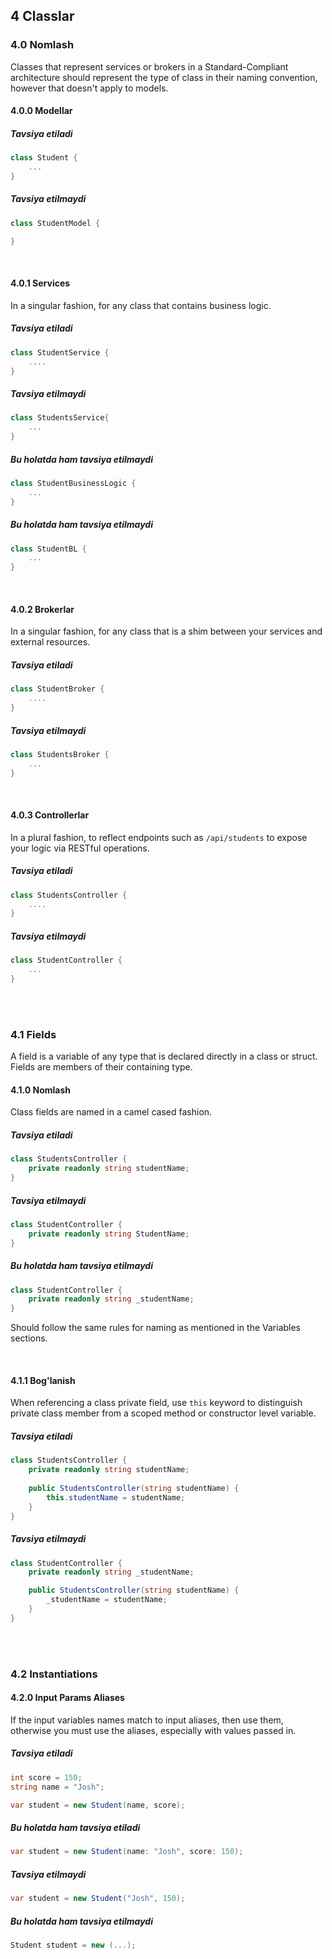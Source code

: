 ## 4 Classlar

### 4.0 Nomlash
Classes that represent services or brokers in a Standard-Compliant architecture should represent the type of class in their naming convention, however that doesn't apply to models.

#### 4.0.0 Modellar
##### Tavsiya etiladi
```cs
class Student {
	...
}
```
##### Tavsiya etilmaydi
```cs
class StudentModel {

}
```
<br />

#### 4.0.1 Services
In a singular fashion, for any class that contains business logic.
##### Tavsiya etiladi
```cs
class StudentService {
	....
}
```
##### Tavsiya etilmaydi
```cs
class StudentsService{
	...
}
```
##### Bu holatda ham tavsiya etilmaydi
```cs 
class StudentBusinessLogic {
	...
}
```
##### Bu holatda ham tavsiya etilmaydi
```cs
class StudentBL {
	...
}
```
<br />

#### 4.0.2 Brokerlar
In a singular fashion, for any class that is a shim between your services and external resources.
##### Tavsiya etiladi
```cs
class StudentBroker {
	....
}
```
##### Tavsiya etilmaydi
```cs
class StudentsBroker {
	...
}
```
<br />

#### 4.0.3 Controllerlar
In a plural fashion, to reflect endpoints such as ```/api/students``` to expose your logic via RESTful operations.
##### Tavsiya etiladi
```cs
class StudentsController {
	....
}
```
##### Tavsiya etilmaydi
```cs
class StudentController {
	...
}
```

<br /> <br />
### 4.1 Fields
A field is a variable of any type that is declared directly in a class or struct. Fields are members of their containing type.

#### 4.1.0 Nomlash
Class fields are named in a camel cased fashion.
##### Tavsiya etiladi
```cs
class StudentsController {
	private readonly string studentName;
}
```
##### Tavsiya etilmaydi
```cs
class StudentController {
	private readonly string StudentName;
}
```
##### Bu holatda ham tavsiya etilmaydi
```cs
class StudentController {
	private readonly string _studentName;
}
```
Should follow the same rules for naming as mentioned in the Variables sections.

<br />

#### 4.1.1 Bog'lanish
When referencing a class private field, use ```this``` keyword to distinguish private class member from a scoped method or constructor level variable.
##### Tavsiya etiladi
```cs
class StudentsController {
	private readonly string studentName;
	
	public StudentsController(string studentName) {
		this.studentName = studentName;
	}
}
```
##### Tavsiya etilmaydi
```cs
class StudentController {
	private readonly string _studentName;

	public StudentsController(string studentName) {
		_studentName = studentName;
	}
}
```

<br /> <br />
### 4.2 Instantiations
#### 4.2.0 Input Params Aliases
If the input variables names match to input aliases, then use them, otherwise you must use the aliases, especially with values passed in.

##### Tavsiya etiladi
```cs
int score = 150;
string name = "Josh";

var student = new Student(name, score);

```

##### Bu holatda ham tavsiya etiladi
```cs
var student = new Student(name: "Josh", score: 150);

```

##### Tavsiya etilmaydi
```cs
var student = new Student("Josh", 150);

```

##### Bu holatda ham tavsiya etilmaydi
```cs
Student student = new (...);
```